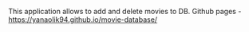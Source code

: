 This application allows to add and delete movies to DB.
Github pages - https://yanaolik94.github.io/movie-database/
